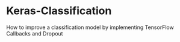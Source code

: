 # Keras-Classification
How to improve a classification model by implementing TensorFlow Callbacks and Dropout
